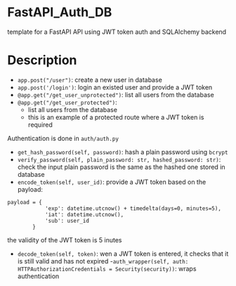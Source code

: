 # FastAPI_Auth_DB
template for a FastAPI API using JWT token auth and SQLAlchemy backend

# Description
- `app.post("/user")`: create a new user in database
- `app.post('/login')`: login an existed user and provide a JWT token
- `@app.get("/get_user_unprotected")`: list all users from the database
- `@app.get("/get_user_protected")`: 
  - list all users from the database
  - this is an example of a protected route where a JWT token is required


Authentication is done  in `auth/auth.py`
- `get_hash_password(self, password)`: hash a plain password using `bcrypt`
- `verify_password(self, plain_password: str, hashed_password: str)`: check the input plain password is the same  as the hashed one stored in database
- `encode_token(self, user_id)`: provide a JWT token based on the payload:
```commandline
payload = {
            'exp': datetime.utcnow() + timedelta(days=0, minutes=5),
            'iat': datetime.utcnow(),
            'sub': user_id
        }
```
the validity of the JWT token is 5 inutes
- `decode_token(self, token)`: wen a JWT token is entered, it checks that it is still valid and has not expired
-`auth_wrapper(self, auth: HTTPAuthorizationCredentials = Security(security))`: wraps authentication
